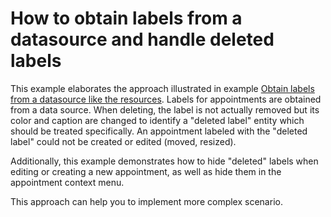 # How to obtain labels from a datasource and handle deleted labels


<p>This example elaborates the approach illustrated in example <a href="https://www.devexpress.com/Support/Center/p/E2028">Obtain labels from a datasource like the resources</a>. Labels for appointments are obtained from a data source. When deleting, the label is not actually removed but its color and caption are changed to identify a "deleted label" entity which should be treated specifically. An appointment labeled with the "deleted label" could not be created or edited (moved, resized).</p><p>Additionally, this example demonstrates how to hide "deleted" labels when editing or creating a new appointment, as well as hide them in the appointment context menu.</p><p>This approach can help you to implement more complex scenario.</p>

<br/>



